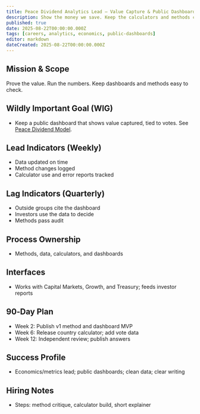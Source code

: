 ```yaml
---
title: Peace Dividend Analytics Lead — Value Capture & Public Dashboards
description: Show the money we save. Keep the calculators and methods clear and public.
published: true
date: 2025-08-22T00:00:00.000Z
tags: [careers, analytics, economics, public-dashboards]
editor: markdown
dateCreated: 2025-08-22T00:00:00.000Z
---
```


## Mission & Scope
Prove the value. Run the numbers. Keep dashboards and methods easy to check.

## Wildly Important Goal (WIG)
- Keep a public dashboard that shows value captured, tied to votes. See [Peace Dividend Model](../economic-models/peace-dividend-value-capture.md).

## Lead Indicators (Weekly)
- Data updated on time
- Method changes logged
- Calculator use and error reports tracked

## Lag Indicators (Quarterly)
- Outside groups cite the dashboard
- Investors use the data to decide
- Methods pass audit

## Process Ownership
- Methods, data, calculators, and dashboards

## Interfaces
- Works with Capital Markets, Growth, and Treasury; feeds investor reports

## 90‑Day Plan
- Week 2: Publish v1 method and dashboard MVP
- Week 6: Release country calculator; add vote data
- Week 12: Independent review; publish answers

## Success Profile
- Economics/metrics lead; public dashboards; clean data; clear writing

## Hiring Notes
- Steps: method critique, calculator build, short explainer


